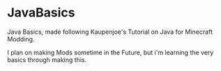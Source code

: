 # JavaBasics
Java Basics, made following Kaupenjoe's Tutorial on Java for Minecraft Modding.

I plan on making Mods sometime in the Future, but i'm learning the very basics through making this.
